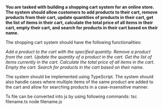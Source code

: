 **You are tasked with building a shopping cart system for an online store. The system should allow customers to add products to their cart, remove products from their cart, update quantities of products in their cart, get the list of items in their cart, calculate the total price of all items in their cart, empty their cart, and search for products in their cart based on their name.**

The shopping cart system should have the following functionalities:

*Add a product to the cart with the specified quantity.*
*Remove a product from the cart.*
*Update the quantity of a product in the cart.*
*Get the list of items currently in the cart.*
*Calculate the total price of all items in the cart.*
*Empty the cart.*
*Search for products in the cart based on their name.*

The system should be implemented using TypeScript. The system should also handle cases where multiple items of the same product are added to the cart and allow for searching products in a case-insensitive manner.



Ts file can be converted into js by using following commands:
          tsc filename.ts
          node filename.js
